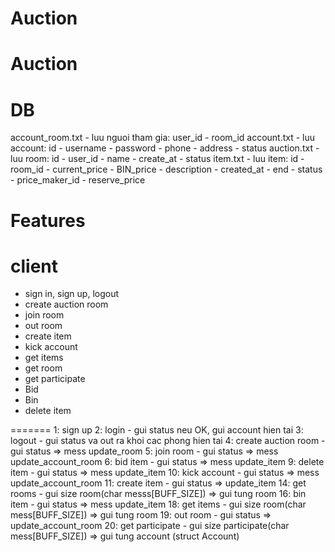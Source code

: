 # Auction
# Auction

# DB
account_room.txt - luu nguoi tham gia: user_id - room_id
account.txt - luu account: id - username - password - phone - address - status
auction.txt - luu room: id - user_id - name - create_at - status
item.txt - luu item: id - room_id - current_price - BIN_price - description - created_at - end - status - price_maker_id - reserve_price
# Features

# client
- sign in, sign up, logout
- create auction room
- join room
- out room
- create item
- kick account
- get items
- get room
- get participate
- Bid
- Bin
- delete item

=======
1: sign up
2: login - gui status neu OK, gui account hien tai
3: logout - gui status va out ra khoi cac phong hien tai
4: create auction room - gui status => mess update_room
5: join room - gui status => mess update_account_room
6: bid item - gui status => mess update_item
9: delete item - gui status => mess update_item
10: kick account - gui status => mess update_account_room
11: create item - gui status => update_item
14: get rooms - gui size room(char messs[BUFF_SIZE]) => gui tung room
16: bin item - gui status => mess update_item
18: get items - gui size room(char mess[BUFF_SIZE]) => gui tung room
19: out room - gui status => update_account_room
20: get participate - gui size participate(char mess[BUFF_SIZE]) => gui tung account (struct Account)
